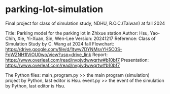# parking-lot-simulation
Final project for class of simulation study, NDHU, R.O.C.(Taiwan) at fall 2024

Title:          Parking model for the parking lot in Zhixue station
Author:         Hsu, Yao-Chih, Xie, Yi-Xuan, Sin, Wen-Lee
Version:        20241217
Reference:      Class of Simulation Study by C. Wang at 2024 fall
Flowchart:      https://drive.google.com/file/d/1tww7DYNMsvYH5C0S-FqWZNH1lViOU0wo/view?usp=drive_link
Report:         https://www.overleaf.com/read/nvpjvdwwqrtw#b10bf7
Presentation:   https://www.overleaf.com/read/nvpjvdwwqrtw#b10bf7

The Python files:
main_program.py >> the main program (simulation) project by Python, last editor is Hsu.
event.py        >> the event of the simulation by Python, last editor is Hsu.
